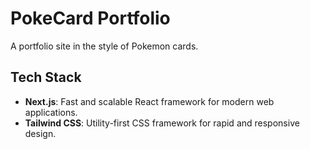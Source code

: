 # PokeCard Portfolio

A portfolio site in the style of Pokemon cards.

## Tech Stack

- **Next.js**: Fast and scalable React framework for modern web applications.
- **Tailwind CSS**: Utility-first CSS framework for rapid and responsive design.
